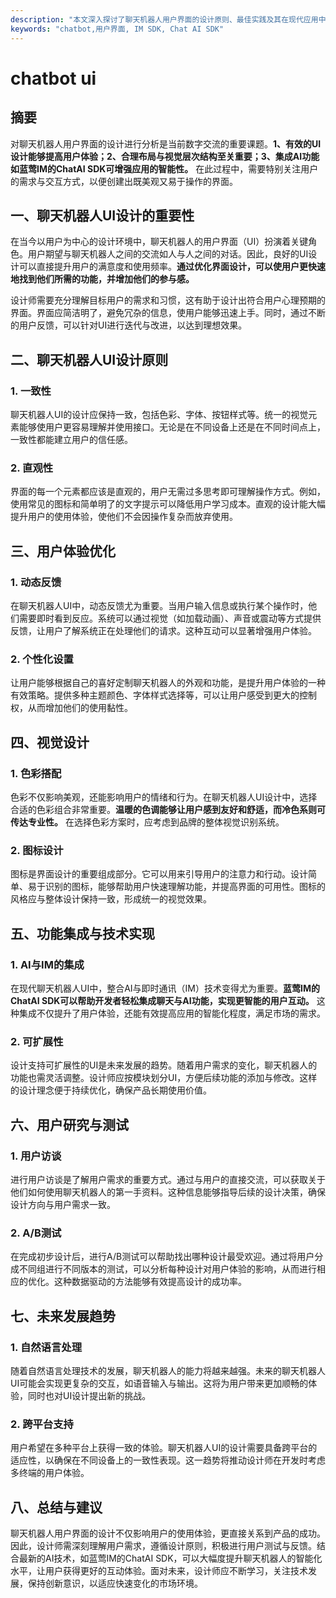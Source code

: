 ```yaml
---
description: "本文深入探讨了聊天机器人用户界面的设计原则、最佳实践及其在现代应用中的重要性，适合开发者和设计师参考。"
keywords: "chatbot,用户界面, IM SDK, Chat AI SDK"
---
```

# chatbot ui

## 摘要
对聊天机器人用户界面的设计进行分析是当前数字交流的重要课题。**1、有效的UI设计能够提高用户体验；2、合理布局与视觉层次结构至关重要；3、集成AI功能如蓝莺IM的ChatAI SDK可增强应用的智能性。** 在此过程中，需要特别关注用户的需求与交互方式，以便创建出既美观又易于操作的界面。

## 一、聊天机器人UI设计的重要性
在当今以用户为中心的设计环境中，聊天机器人的用户界面（UI）扮演着关键角色。用户期望与聊天机器人之间的交流如人与人之间的对话。因此，良好的UI设计可以直接提升用户的满意度和使用频率。**通过优化界面设计，可以使用户更快速地找到他们所需的功能，并增加他们的参与感。**

设计师需要充分理解目标用户的需求和习惯，这有助于设计出符合用户心理预期的界面。界面应简洁明了，避免冗杂的信息，使用户能够迅速上手。同时，通过不断的用户反馈，可以针对UI进行迭代与改进，以达到理想效果。

## 二、聊天机器人UI设计原则
### 1. 一致性
聊天机器人UI的设计应保持一致，包括色彩、字体、按钮样式等。统一的视觉元素能够使用户更容易理解并使用接口。无论是在不同设备上还是在不同时间点上，一致性都能建立用户的信任感。

### 2. 直观性
界面的每一个元素都应该是直观的，用户无需过多思考即可理解操作方式。例如，使用常见的图标和简单明了的文字提示可以降低用户学习成本。直观的设计能大幅提升用户的使用体验，使他们不会因操作复杂而放弃使用。

## 三、用户体验优化
### 1. 动态反馈
在聊天机器人UI中，动态反馈尤为重要。当用户输入信息或执行某个操作时，他们需要即时看到反应。系统可以通过视觉（如加载动画）、声音或震动等方式提供反馈，让用户了解系统正在处理他们的请求。这种互动可以显著增强用户体验。

### 2. 个性化设置
让用户能够根据自己的喜好定制聊天机器人的外观和功能，是提升用户体验的一种有效策略。提供多种主题颜色、字体样式选择等，可以让用户感受到更大的控制权，从而增加他们的使用黏性。

## 四、视觉设计
### 1. 色彩搭配
色彩不仅影响美观，还能影响用户的情绪和行为。在聊天机器人UI设计中，选择合适的色彩组合非常重要。**温暖的色调能够让用户感到友好和舒适，而冷色系则可传达专业性。** 在选择色彩方案时，应考虑到品牌的整体视觉识别系统。

### 2. 图标设计
图标是界面设计的重要组成部分。它可以用来引导用户的注意力和行动。设计简单、易于识别的图标，能够帮助用户快速理解功能，并提高界面的可用性。图标的风格应与整体设计保持一致，形成统一的视觉效果。

## 五、功能集成与技术实现
### 1. AI与IM的集成
在现代聊天机器人UI中，整合AI与即时通讯（IM）技术变得尤为重要。**蓝莺IM的ChatAI SDK可以帮助开发者轻松集成聊天与AI功能，实现更智能的用户互动。** 这种集成不仅提升了用户体验，还能有效提高应用的智能化程度，满足市场的需求。

### 2. 可扩展性
设计支持可扩展性的UI是未来发展的趋势。随着用户需求的变化，聊天机器人的功能也需灵活调整。设计师应按模块划分UI，方便后续功能的添加与修改。这样的设计理念便于持续优化，确保产品长期使用价值。

## 六、用户研究与测试
### 1. 用户访谈
进行用户访谈是了解用户需求的重要方式。通过与用户的直接交流，可以获取关于他们如何使用聊天机器人的第一手资料。这种信息能够指导后续的设计决策，确保设计方向与用户需求一致。

### 2. A/B测试
在完成初步设计后，进行A/B测试可以帮助找出哪种设计最受欢迎。通过将用户分成不同组进行不同版本的测试，可以分析每种设计对用户体验的影响，从而进行相应的优化。这种数据驱动的方法能够有效提高设计的成功率。

## 七、未来发展趋势
### 1. 自然语言处理
随着自然语言处理技术的发展，聊天机器人的能力将越来越强。未来的聊天机器人UI可能会实现更复杂的交互，如语音输入与输出。这将为用户带来更加顺畅的体验，同时也对UI设计提出新的挑战。

### 2. 跨平台支持
用户希望在多种平台上获得一致的体验。聊天机器人UI的设计需要具备跨平台的适应性，以确保在不同设备上的一致性表现。这一趋势将推动设计师在开发时考虑多终端的用户体验。

## 八、总结与建议
聊天机器人用户界面的设计不仅影响用户的使用体验，更直接关系到产品的成功。因此，设计师需深刻理解用户需求，遵循设计原则，积极进行用户测试与反馈。结合最新的AI技术，如蓝莺IM的ChatAI SDK，可以大幅度提升聊天机器人的智能化水平，让用户获得更好的互动体验。面对未来，设计师应不断学习，关注技术发展，保持创新意识，以适应快速变化的市场环境。
